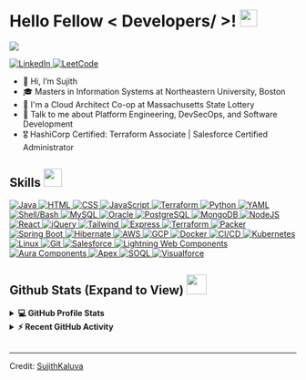 <h1> Hello Fellow < Developers/ >! <img src = "https://raw.githubusercontent.com/MartinHeinz/MartinHeinz/master/wave.gif" width = 30px> </h1>
<p align='center'>
</p>

<p>
  <a href="https://github.com/DenverCoder1/readme-typing-svg">
  <img src="https://readme-typing-svg.herokuapp.com?&font=IBM+Plex+Sans&color=abcdef&size=20&lines=Welcome+to+my+GitHub+Profile!;I'm+a+Software+Developer;I'm+a+DevOps+Engineer" /></a>
</p>

   <a href="https://www.linkedin.com/in/sujith-kaluva/" target="_blank">
    <img alt="LinkedIn" src="https://img.shields.io/badge/LinkedIn-0077B5?style=for-the-badge&logo=linkedin&logoColor=white">
  </a>   
   <a href="https://leetcode.com/sujithkaluva/" target="_blank">
    <img alt="LeetCode" src="https://img.shields.io/badge/dynamic/json?style=for-the-badge&labelColor=black&color=%23ffa116&label=Solved&query=solvedOverTotal&url=https%3A%2F%2Fleetcode-badge.vercel.app%2Fapi%2Fusers%2Fsujithkaluva&logo=leetcode&logoColor=yellow">
  </a>

- 👋 Hi, I’m Sujith
- 🎓 Masters in Information Systems at Northeastern University, Boston
- 💼 I'm a Cloud Architect Co-op at Massachusetts State Lottery
- 💬 Talk to me about Platform Engineering, DevSecOps, and Software Development
- 🎖️ HashiCorp Certified: Terraform Associate | Salesforce Certified Administrator

<h2> Skills 
    <img src = "https://media2.giphy.com/media/QssGEmpkyEOhBCb7e1/giphy.gif?cid=ecf05e47a0n3gi1bfqntqmob8g9aid1oyj2wr3ds3mg700bl&rid=giphy.gif" width = 32px> 
</h2>

<!DOCTYPE html>
<html lang="en">
<head>
  <meta charset="UTF-8">
  <meta name="viewport" content="width=device-width, initial-scale=1.0">
  <title>Skills</title>
</head>
<body>
  <div class="skills">
    <a href="https://www.java.com" target="_blank"> 
      <img alt="Java" src="https://img.shields.io/badge/Java-ED8B00?style=for-the-badge&logo=java&logoColor=white">
    </a>
    <a href="https://developer.mozilla.org/en-US/docs/Web/HTML" target="_blank"> 
      <img alt="HTML" src="https://img.shields.io/badge/HTML-239120?style=for-the-badge&logo=html5&logoColor=white">
    </a>
    <a href="https://developer.mozilla.org/en-US/docs/Web/CSS" target="_blank"> 
      <img alt="CSS" src="https://img.shields.io/badge/CSS-1572B6?style=for-the-badge&logo=css3&logoColor=white">
    </a>
    <a href="https://developer.mozilla.org/en-US/docs/Web/JavaScript" target="_blank"> 
      <img alt="JavaScript" src="https://img.shields.io/badge/JavaScript-F7DF1E?style=for-the-badge&logo=javascript&logoColor=black">
    </a>
    <a href="https://www.terraform.io/" target="_blank"> 
      <img alt="Terraform" src="https://img.shields.io/badge/Terraform-623CE4?style=for-the-badge&logo=terraform&logoColor=white">
    </a>
    <a href="https://www.python.org/" target="_blank"> 
      <img alt="Python" src="https://img.shields.io/badge/Python-3776AB?style=for-the-badge&logo=python&logoColor=white">
    </a>
    <a href="https://yaml.org/" target="_blank"> 
      <img alt="YAML" src="https://img.shields.io/badge/YAML-000000?style=for-the-badge&logo=yaml&logoColor=white">
    </a>
    <a href="https://www.gnu.org/software/bash/" target="_blank"> 
      <img alt="Shell/Bash" src="https://img.shields.io/badge/Shell/Bash-4EAA25?style=for-the-badge&logo=gnu-bash&logoColor=white">
    </a>
    <a href="https://www.mysql.com/" target="_blank"> 
      <img alt="MySQL" src="https://img.shields.io/badge/MySQL-4479A1?style=for-the-badge&logo=mysql&logoColor=white">
    </a>
    <a href="https://www.oracle.com/database/" target="_blank"> 
      <img alt="Oracle" src="https://img.shields.io/badge/Oracle-F80000?style=for-the-badge&logo=oracle&logoColor=white">
    </a>
    <a href="https://www.postgresql.org/" target="_blank"> 
      <img alt="PostgreSQL" src="https://img.shields.io/badge/PostgreSQL-336791?style=for-the-badge&logo=postgresql&logoColor=white">
    </a>
    <a href="https://www.mongodb.com/" target="_blank"> 
      <img alt="MongoDB" src="https://img.shields.io/badge/MongoDB-47A248?style=for-the-badge&logo=mongodb&logoColor=white">
    </a>
    <a href="https://nodejs.org/" target="_blank"> 
      <img alt="NodeJS" src="https://img.shields.io/badge/Node.js-339933?style=for-the-badge&logo=node.js&logoColor=white">
    </a>
    <a href="https://reactjs.org/" target="_blank"> 
      <img alt="React" src="https://img.shields.io/badge/React-61DAFB?style=for-the-badge&logo=react&logoColor=white">
    </a>
    <a href="https://jquery.com/" target="_blank"> 
      <img alt="jQuery" src="https://img.shields.io/badge/jQuery-0769AD?style=for-the-badge&logo=jquery&logoColor=white">
    </a>
    <a href="https://tailwindcss.com/" target="_blank"> 
      <img alt="Tailwind" src="https://img.shields.io/badge/Tailwind_CSS-38B2AC?style=for-the-badge&logo=tailwind-css&logoColor=white">
    </a>
    <a href="https://expressjs.com/" target="_blank"> 
      <img alt="Express" src="https://img.shields.io/badge/Express-000000?style=for-the-badge&logo=express&logoColor=white">
    </a>
    <a href="https://www.terraform.io/" target="_blank"> 
      <img alt="Terraform" src="https://img.shields.io/badge/Terraform-623CE4?style=for-the-badge&logo=terraform&logoColor=white">
    </a>
    <a href="https://www.packer.io/" target="_blank"> 
      <img alt="Packer" src="https://img.shields.io/badge/Packer-FFA500?style=for-the-badge&logo=packer&logoColor=white">
    </a>
    <a href="https://spring.io/projects/spring-boot" target="_blank"> 
      <img alt="Spring Boot" src="https://img.shields.io/badge/Spring_Boot-6DB33F?style=for-the-badge&logo=spring-boot&logoColor=white">
    </a>
    <a href="https://hibernate.org/" target="_blank"> 
      <img alt="Hibernate" src="https://img.shields.io/badge/Hibernate-59666C?style=for-the-badge&logo=hibernate&logoColor=white">
    </a>
    <a href="https://aws.amazon.com/" target="_blank"> 
      <img alt="AWS" src="https://img.shields.io/badge/AWS-232F3E?style=for-the-badge&logo=amazon-aws&logoColor=white">
    </a>
    <a href="https://cloud.google.com/" target="_blank"> 
      <img alt="GCP" src="https://img.shields.io/badge/GCP-4285F4?style=for-the-badge&logo=google-cloud&logoColor=white">
    </a>
    <a href="https://www.docker.com/" target="_blank"> 
      <img alt="Docker" src="https://img.shields.io/badge/Docker-2496ED?style=for-the-badge&logo=docker&logoColor=white">
    </a>
    <a href="https://en.wikipedia.org/wiki/CI/CD" target="_blank"> 
      <img alt="CI/CD" src="https://img.shields.io/badge/CI/CD-047AB0?style=for-the-badge&logo=github-actions&logoColor=white">
    </a>
    <a href="https://kubernetes.io/" target="_blank"> 
      <img alt="Kubernetes" src="https://img.shields.io/badge/Kubernetes-326CE5?style=for-the-badge&logo=kubernetes&logoColor=white">
    </a>
    <a href="https://www.linux.org/" target="_blank"> 
      <img alt="Linux" src="https://img.shields.io/badge/Linux-FCC624?style=for-the-badge&logo=linux&logoColor=black">
    </a>
    <a href="https://git-scm.com/" target="_blank"> 
      <img alt="Git" src="https://img.shields.io/badge/Git-F05032?style=for-the-badge&logo=git&logoColor=white">
    </a>
    <a href="https://www.salesforce.com/" target="_blank"> 
      <img alt="Salesforce" src="https://img.shields.io/badge/Salesforce-00A1E0?style=for-the-badge&logo=salesforce&logoColor=white">
    </a>
    <a href="https://developer.salesforce.com/docs/component-library/documentation/en/48.0/lwc" target="_blank"> 
      <img alt="Lightning Web Components" src="https://img.shields.io/badge/Lightning_Web_Components-00A1E0?style=for-the-badge&logo=salesforce&logoColor=white">
    </a>
    <a href="https://developer.salesforce.com/docs/atlas.en-us.lightning.meta/lightning/aura_components.htm" target="_blank"> 
      <img alt="Aura Components" src="https://img.shields.io/badge/Aura_Components-00A1E0?style=for-the-badge&logo=salesforce&logoColor=white">
    </a>
    <a href="https://developer.salesforce.com/docs/atlas.en-us.apexcode.meta/apexcode/apex_intro.htm" target="_blank"> 
      <img alt="Apex" src="https://img.shields.io/badge/Apex-00A1E0?style=for-the-badge&logo=salesforce&logoColor=white">
    </a>
    <a href="https://developer.salesforce.com/docs/atlas.en-us.soql_sosl.meta/soql_sosl/sforce_api_calls_soql_sosl_intro.htm" target="_blank"> 
      <img alt="SOQL" src="https://img.shields.io/badge/SOQL-00A1E0?style=for-the-badge&logo=salesforce&logoColor=white">
    </a>
    <a href="https://developer.salesforce.com/docs/atlas.en-us.apexcode.meta/apexcode/apex_intro.htm" target="_blank"> 
      <img alt="Visualforce" src="https://img.shields.io/badge/Visualforce-00A1E0?style=for-the-badge&logo=salesforce&logoColor=white">
    </a>
  </div>
</body>
</html>

    


<h2> 
    Github Stats (Expand to View) 
    <img src = "https://i.pinimg.com/originals/65/c4/f4/65c4f452571be1261e9c623f7da488ac.gif" width = 35px> 
</h2>

<details> 
  <summary><b>💻 GitHub Profile Stats</b></summary>
  <br/>
  <p align="center">
    <a href="https://github.com/anuraghazra/github-readme-stats"><img alt="Sujith's Github Stats" src="https://github-readme-stats.vercel.app/api?username=SujithKaluva&show_icons=true&count_private=true&theme=algolia" height="192px"/></a>
<br/>
  &nbsp;
	  <img src="https://github-readme-stats.vercel.app/api/top-langs?username=SujithKaluva&show_icons=true&locale=en&layout=compact&theme=algolia" alt="SujithKaluva" height="192px"/>
  <br/>
  </p>
</details>

<details>
  <summary><b>⚡ Recent GitHub Activity</b></summary>
  <br/>
   <a href="https://github.com/SujithKaluva"><img alt="Sujith's Activity Graph" src="https://activity-graph.herokuapp.com/graph?username=SujithKaluva&custom_title=Sujith's%20Contribution%20Graph&theme=react-dark" /></a>
  <br/>

</details>

<br/>

<!-- ## Popular Projects
<a href="https://github.com/aastha12/MDX-Food-Safety-Hackathon">
  Change the `github-readme-stats.anuraghazra1.vercel.app` to `github-readme-stats.vercel.app`
  <img align="center" src="https://github-readme-stats.anuraghazra1.vercel.app/api/pin/?username=aastha12&repo=MDX-Food-Safety-Hackathon&theme=onedark" />
</a>


<a href="https://github.com/aastha12/Loan_Prediction">
  Change the `github-readme-stats.anuraghazra1.vercel.app` to `github-readme-stats.vercel.app`
  <img align="center" src="https://github-readme-stats.anuraghazra1.vercel.app/api/pin/?username=aastha12&repo=Loan_Prediction&theme=onedark" />
</a>  -->

---

Credit: [SujithKaluva](https://github.com/SujithKaluva)
